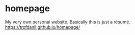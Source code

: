 # homepage
My very own personal website. Basically this is just a résumé.
https://trofdanil.github.io/homepage/
